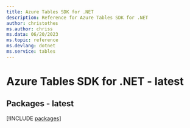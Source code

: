 ```yaml
---
title: Azure Tables SDK for .NET
description: Reference for Azure Tables SDK for .NET
author: christothes
ms.author: chriss
ms.data: 06/20/2023
ms.topic: reference
ms.devlang: dotnet
ms.service: tables
---
```

# Azure Tables SDK for .NET - latest
## Packages - latest
[!INCLUDE [packages](tables-index.md)]